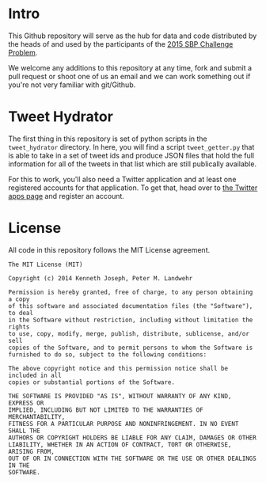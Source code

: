 Intro
======

This Github repository will serve as the hub for data and code distributed by the heads of and used by the participants of the [2015 SBP Challenge Problem](http://sbp-conference.org/challenge/). 

We welcome any additions to this repository at any time, fork and submit a pull request or shoot one of us an email and we can work something out if you're not very familiar with git/Github.

Tweet Hydrator
==============

The first thing in this repository is set of python scripts in the ```tweet_hydrator``` directory.  In here, you will find a script ```tweet_getter.py``` that is able to take in  a set of tweet ids and produce JSON files that hold the full information for all of the tweets in that list which are still publically available.

For this to work, you'll also need a Twitter application and at least one registered accounts for that application.  To get that, head over to [the Twitter apps page](https://apps.twitter.com/) and register an account.

License
=========
All code in this repository follows the MIT License agreement.

```
The MIT License (MIT)

Copyright (c) 2014 Kenneth Joseph, Peter M. Landwehr

Permission is hereby granted, free of charge, to any person obtaining a copy
of this software and associated documentation files (the "Software"), to deal
in the Software without restriction, including without limitation the rights
to use, copy, modify, merge, publish, distribute, sublicense, and/or sell
copies of the Software, and to permit persons to whom the Software is
furnished to do so, subject to the following conditions:

The above copyright notice and this permission notice shall be included in all
copies or substantial portions of the Software.

THE SOFTWARE IS PROVIDED "AS IS", WITHOUT WARRANTY OF ANY KIND, EXPRESS OR
IMPLIED, INCLUDING BUT NOT LIMITED TO THE WARRANTIES OF MERCHANTABILITY,
FITNESS FOR A PARTICULAR PURPOSE AND NONINFRINGEMENT. IN NO EVENT SHALL THE
AUTHORS OR COPYRIGHT HOLDERS BE LIABLE FOR ANY CLAIM, DAMAGES OR OTHER
LIABILITY, WHETHER IN AN ACTION OF CONTRACT, TORT OR OTHERWISE, ARISING FROM,
OUT OF OR IN CONNECTION WITH THE SOFTWARE OR THE USE OR OTHER DEALINGS IN THE
SOFTWARE.
```